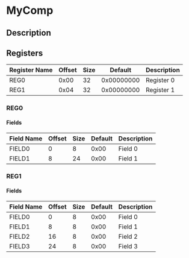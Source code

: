 
# MyComp

## Description

## Registers

| Register Name | Offset | Size | Default     | Description      |
| ---           | ---    | ---  | ---         | ---              |
| REG0          | 0x00   | 32   | 0x00000000  | Register 0       |
| REG1          | 0x04   | 32   | 0x00000000  | Register 1       |

### REG0

#### Fields

| Field Name | Offset | Size  | Default | Description |
| ---        | ---    | ---   | ---     | ---         |
| FIELD0     | 0      | 8     | 0x00    | Field 0     |
| FIELD1     | 8      | 24    | 0x00    | Field 1     |


### REG1

#### Fields

| Field Name | Offset | Size  | Default | Description |
| ---        | ---    | ---   | ---     | ---         |
| FIELD0     | 0      | 8     | 0x00    | Field 0     |
| FIELD1     | 8      | 8     | 0x00    | Field 1     |
| FIELD2     | 16     | 8     | 0x00    | Field 2     |
| FIELD3     | 24     | 8     | 0x00    | Field 3     |
